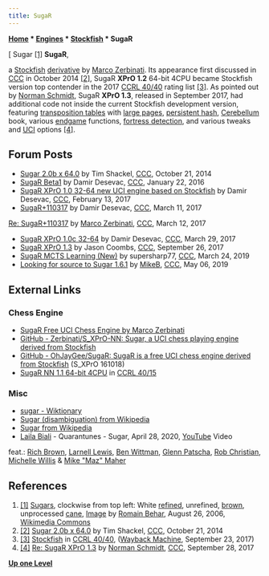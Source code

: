```yaml
---
title: SugaR
---
```

**[Home](Home "Home") \* [Engines](Engines "Engines") \* [Stockfish](Stockfish "Stockfish") \* SugaR**



[ Sugar <a id="cite-note-1" href="#cite-ref-1">[1]</a>
**SugaR**,  

a [Stockfish](Stockfish "Stockfish") [derivative](Category:Derivative "Category:Derivative") by [Marco Zerbinati](index.php?title=Marco_Zerbinati&action=edit&redlink=1 "Marco Zerbinati (page does not exist)"). 
Its appearance first discussed in [CCC](CCC "CCC") in October 2014 <a id="cite-note-2" href="#cite-ref-2">[2]</a>,
SugaR **XPrO 1.2** 64-bit 4CPU became Stockfish version top contender in the 2017 [CCRL 40/40](CCRL "CCRL") rating list <a id="cite-note-3" href="#cite-ref-3">[3]</a>. 
As pointed out by [Norman Schmidt](Norman_Schmidt "Norman Schmidt"), SugaR **XPrO 1.3**, released in September 2017, had additional code not inside the current Stockfish development version, featuring [transposition tables](Transposition_Table "Transposition Table") with [large pages](Memory#HugePages "Memory"), [persistent hash](Persistent_Hash_Table "Persistent Hash Table"), [Cerebellum](index.php?title=Cerebellum&action=edit&redlink=1 "Cerebellum (page does not exist)") book, various [endgame](Endgame "Endgame") functions, [fortress detection](Fortress "Fortress"), and various tweaks and [UCI](UCI "UCI") options <a id="cite-note-4" href="#cite-ref-4">[4]</a>. 



## Forum Posts


* [Sugar 2.0b x 64.0](http://www.talkchess.com/forum/viewtopic.php?t=54111) by Tim Shackel, [CCC](CCC "CCC"), October 21, 2014
* [SugaR Beta1](http://www.talkchess.com/forum/viewtopic.php?t=59015) by Damir Desevac, [CCC](CCC "CCC"), January 22, 2016
* [SugaR XPrO 1.0 32-64 new UCI engine based on Stockfish](http://www.talkchess.com/forum/viewtopic.php?t=63159) by Damir Desevac, [CCC](CCC "CCC"), February 13, 2017
* [SugaR+110317](http://www.talkchess.com/forum/viewtopic.php?t=63413) by Damir Desevac, [CCC](CCC "CCC"), March 11, 2017


 [Re: SugaR+110317](http://www.talkchess.com/forum/viewtopic.php?t=63413&start=4) by [Marco Zerbinati](index.php?title=Marco_Zerbinati&action=edit&redlink=1 "Marco Zerbinati (page does not exist)"), [CCC](CCC "CCC"), March 12, 2017
* [SugaR XPrO 1.0c 32-64](http://www.talkchess.com/forum/viewtopic.php?t=63584) by Damir Desevac, [CCC](CCC "CCC"), March 29, 2017
* [SugaR XPrO 1.3](http://www.talkchess.com/forum/viewtopic.php?t=65301) by Jason Coombs, [CCC](CCC "CCC"), September 26, 2017
* [SugaR MCTS Learning (New)](http://www.talkchess.com/forum3/viewtopic.php?f=2&t=70295) by supersharp77, [CCC](CCC "CCC"), March 24, 2019
* [Looking for source to Sugar 1.6.1](http://www.talkchess.com/forum3/viewtopic.php?f=2&t=70674) by [MikeB](Michael_Byrne "Michael Byrne"), [CCC](CCC "CCC"), May 06, 2019


## External Links


### Chess Engine


* [SugaR Free UCI Chess Engine by Marco Zerbinati](https://mzerbinati.wixsite.com/sugarchess)
* [GitHub - Zerbinati/S\_XPrO-NN: Sugar, a UCI chess playing engine derived from Stockfish](https://github.com/Zerbinati/S_XPrO-NN)
* [GitHub - OhJayGee/SugaR: SugaR is a free UCI chess engine derived from Stockfish](https://github.com/OhJayGee/SugaR) (S\_XPrO 161018)
* [SugaR NN 1.1 64-bit 4CPU](https://ccrl.chessdom.com/ccrl/4040/cgi/engine_details.cgi?match_length=30&each_game=1&print=Details&each_game=1&eng=SugaR%20NN%201.1%2064-bit%204CPU#SugaR_NN_1_1_64-bit_4CPU) in [CCRL 40/15](CCRL "CCRL")


### Misc


* [sugar - Wiktionary](https://en.wiktionary.org/wiki/sugar)
* [Sugar (disambiguation) from Wikipedia](https://en.wikipedia.org/wiki/Sugar_(disambiguation))
* [Sugar from Wikipedia](https://en.wikipedia.org/wiki/Sugar)
* [Laila Biali](Category:Laila_Biali "Category:Laila Biali") - Quarantunes - Sugar, April 28, 2020, [YouTube](https://en.wikipedia.org/wiki/YouTube) Video


 feat.: [Rich Brown](http://www.fbass.com/artists/artist/rich_brown), [Larnell Lewis](https://en.wikipedia.org/wiki/Larnell_Lewis), [Ben Wittman](https://www.discogs.com/artist/423811-Ben-Wittman), [Glenn Patscha](https://www.nordkeyboards.com/artist/glenn-patscha), [Rob Christian](http://robchristianmusic.com/), [Michelle Willis](https://en.wikipedia.org/wiki/Michelle_Willis) & [Mike "Maz" Maher](http://www.horn-fx.com/artist-pages-1/mike-maz-maher)
 
## References


1. <a id="cite-ref-1" href="#cite-note-1">[1]</a>  [Sugars](https://en.wikipedia.org/wiki/Sugar), clockwise from top left: White [refined](https://en.wikipedia.org/wiki/Refining), unrefined, [brown](https://en.wikipedia.org/wiki/Brown_sugar), unprocessed [cane](https://en.wikipedia.org/wiki/Sugarcane), [Image](https://commons.wikimedia.org/wiki/File:Sucre_blanc_cassonade_complet_rapadura.jpg) by [Romain Behar](https://commons.wikimedia.org/wiki/User:Romainbehar), August 26, 2006, [Wikimedia Commons](https://en.wikipedia.org/wiki/Wikimedia_Commons)
2. <a id="cite-ref-2" href="#cite-note-2">[2]</a> [Sugar 2.0b x 64.0](http://www.talkchess.com/forum/viewtopic.php?t=54111) by Tim Shackel, [CCC](CCC "CCC"), October 21, 2014
3. <a id="cite-ref-3" href="#cite-note-3">[3]</a> [Stockfish](https://web.archive.org/web/20170930003157/http://www.computerchess.org.uk/ccrl/4040/cgi/compare_engines.cgi?family=Stockfish&print=Rating+list&print=Results+table&print=LOS+table&print=Ponder+hit+table&print=Eval+difference+table&print=Comopp+gamenum+table&print=Overlap+table&print=Score+with+common+opponents) in [CCRL 40/40](CCRL "CCRL"), ([Wayback Machine](https://en.wikipedia.org/wiki/Wayback_Machine), September 23, 2017)
4. <a id="cite-ref-4" href="#cite-note-4">[4]</a> [Re: SugaR XPrO 1.3](http://www.talkchess.com/forum/viewtopic.php?topic_view=threads&p=733616&t=65301) by [Norman Schmidt](Norman_Schmidt "Norman Schmidt"), [CCC](CCC "CCC"), September 28, 2017

**[Up one Level](Stockfish "Stockfish")**







 
